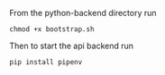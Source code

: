 

From the python-backend directory run

 `chmod +x bootstrap.sh`


Then to start the api backend run


 `pip install pipenv`

